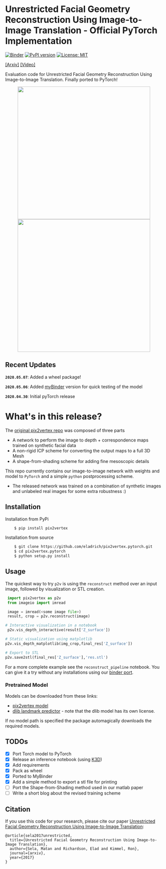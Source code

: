 # Unrestricted Facial Geometry Reconstruction Using Image-to-Image Translation - Official PyTorch Implementation

[![Binder](https://mybinder.org/badge_logo.svg)](https://mybinder.org/v2/gh/eladrich/pix2vertex.pytorch/mybinder?filepath=reconstruct_pipeline.ipynb)
[![PyPI version](https://badge.fury.io/py/pix2vertex.svg)](https://badge.fury.io/py/pix2vertex)
[![License: MIT](https://img.shields.io/badge/License-MIT-yellow.svg)](https://opensource.org/licenses/MIT)


[[Arxiv]](https://arxiv.org/pdf/1703.10131.pdf) [[Video]](https://www.youtube.com/watch?v=6lUdSVcBB-k)


Evaluation code for Unrestricted Facial Geometry Reconstruction Using Image-to-Image Translation. Finally ported to PyTorch!
<p align="center">
<img src="examples/jupyter_gif.gif" width="425px"/> <img src="examples/3dprint.jpg" width="425px"/>
 </p>


## Recent Updates


**`2020.05.07`**: Added a wheel package!

**`2020.05.06`**: Added [myBinder](https://mybinder.org/v2/gh/eladrich/pix2vertex.pytorch/mybinder?filepath=reconstruct_pipeline.ipynb) version for quick testing of the model

**`2020.04.30`**: Initial pyTorch release

# What's in this release?

The [original pix2vertex repo](https://github.com/matansel/pix2vertex) was composed of three parts
 - A network to perform the image to depth + correspondence maps trained on synthetic facial data
 - A non-rigid ICP scheme for converting the output maps to a full 3D Mesh  
 - A shape-from-shading scheme for adding fine mesoscopic details


 This repo currently contains our image-to-image network with weights and model to `PyTorch` and a simple `python` postprocessing scheme.
 - The released network was trained on a combination of synthetic images and unlabeled real images for some extra robustness :)

## Installation
Installation from PyPi
```bash
    $ pip install pix2vertex
```
Installation from source
```bash
    $ git clone https://github.com/eladrich/pix2vertex.pytorch.git
    $ cd pix2vertex.pytorch
    $ python setup.py install
```
## Usage
The quickest way to try `p2v` is using the `reconstruct` method over an input image, followed by visualization or STL creation.
```python
 import pix2vertex as p2v
 from imageio import imread

 image = imread(<some image file>)
 result, crop = p2v.reconstruct(image)

# Interactive visualization in a notebook
 p2v.vis_depth_interactive(result['Z_surface'])

# Static visualization using matplotlib
p2v.vis_depth_matplotlib(img_crop,final_res['Z_surface'])

# Export to STL
p2v.save2stl(final_res['Z_surface'],'res.stl')
```
For a more complete example see the `reconstruct_pipeline` notebook. You can give it a try without any installations using our [binder port](https://mybinder.org/v2/gh/eladrich/pix2vertex.pytorch/mybinder?filepath=reconstruct_pipeline.ipynb).

### Pretrained Model
Models can be downloaded from these links:
- [pix2vertex model](https://drive.google.com/open?id=1op5_zyH4CWm_JFDdCUPZM4X-A045ETex)
- [dlib landmark predictor](http://dlib.net/files/shape_predictor_68_face_landmarks.dat.bz2) - note that the dlib model has its own license.

If no model path is specified the package automagically downloads the required models.


## TODOs
- [x] Port Torch model to PyTorch
- [x] Release an inference notebook (using [K3D](https://github.com/K3D-tools/K3D-jupyter))
- [x] Add requirements
- [x] Pack as wheel
- [x] Ported to MyBinder
- [x] Add a simple method to export a stl file for printing
- [ ] Port the Shape-from-Shading method used in our matlab paper
- [ ] Write a short blog about the revised training scheme

## Citation
If you use this code for your research, please cite our paper <a href="https://arxiv.org/pdf/1703.10131.pdf">Unrestricted Facial Geometry Reconstruction Using Image-to-Image Translation</a>:

```
@article{sela2017unrestricted,
  title={Unrestricted Facial Geometry Reconstruction Using Image-to-Image Translation},
  author={Sela, Matan and Richardson, Elad and Kimmel, Ron},
  journal={arxiv},
  year={2017}
}
```
